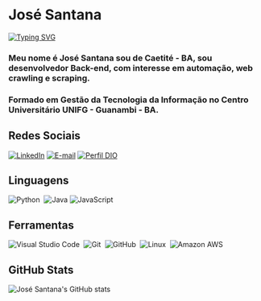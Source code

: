 # José Santana
[![Typing SVG](https://readme-typing-svg.herokuapp.com/?color=fff&size=35&center=true&vCenter=true&width=1000&lines=Bem+vindo+ao+meu+perfil+do+GitHub!+:%29)](https://git.io/typing-svg)

### Meu nome é José Santana sou de Caetité - BA, sou desenvolvedor Back-end, com interesse em automação, web crawling e scraping.
### Formado em Gestão da Tecnologia da Informação no Centro Universitário UNIFG - Guanambi - BA.


## Redes Sociais
[![LinkedIn](https://img.shields.io/badge/LinkedIn-0077B5?style=for-the-badge&logo=linkedin&logoColor=white)](https://www.linkedin.com/in/jos%C3%A9-santana-253990115/) [![E-mail](https://img.shields.io/badge/-Email-e34133?style=for-the-badge&logo=gmail&logoColor=white)](mailto:jlucasrsantana@gmail.com) [![Perfil DIO](https://img.shields.io/badge/-Meu%20Perfil%20na%20DIO-30A3DC?style=for-the-badge)](https://www.dio.me/users/jlucasrsantana)

## Linguagens
![Python](https://img.shields.io/badge/Python-0D1117?style=for-the-badge&logo=python)&nbsp;
![Java](https://img.shields.io/badge/Java-0D1117?style=for-the-badge&logo=java)
![JavaScript](https://img.shields.io/badge/JavaScript-0D1117?style=for-the-badge&logo=javascript)&nbsp;

## Ferramentas
![Visual Studio Code](https://img.shields.io/badge/-Visual%20Studio%20Code-0D1117?style=for-the-badge&logo=visual-studio-code&logoColor=007ACC&labelColor=0D1117)&nbsp;
![Git](https://img.shields.io/badge/-Git-0D1117?style=for-the-badge&logo=git&labelColor=0D1117)&nbsp;
![GitHub](https://img.shields.io/badge/-GitHub-0D1117?style=for-the-badge&logo=github&labelColor=0D1117)&nbsp;
![Linux](https://img.shields.io/badge/-Linux-0D1117?style=for-the-badge&logo=linux&labelColor=0D1117)&nbsp;
![Amazon AWS](https://img.shields.io/badge/-AWS-FF9A00?style=for-the-badge&logo=amazonaws&labelColor=FF9A00)&nbsp;

## GitHub Stats
![José Santana's GitHub stats](https://github-readme-stats.vercel.app/api?username=JLucasRS&theme=algolia&_icons=true&hide_title=true)

